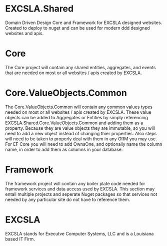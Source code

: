 # EXCSLA.Shared
Domain Driven Design Core and Framework for EXCSLA designed websites. Created to deploy to nuget and can be used for modern ddd designed websites and apis.

# Core
The Core project will contain any shared entities, aggregates, and events that are needed on most or all websites / apis created by EXCSLA.

# Core.ValueObjects.Common
The Core.ValueObjects.Common will contain any common values types needed on most or all websites / apis created by EXCSLA. These value objects can be added to Aggregates or Entities by simply referencing EXCSLA.Shared.Core.ValueObjects.Common and adding them as a property. Because they are value objects they are immutable, so you will need to add a new object instead of changing thier properties. Also steps will need to be taken to properly deal with them in any ORM you may use. For EF Core you will need to add OwnsOne, and optionally name the column name, in order to add them as columns in your database.

# Framework
The framework project will contain any boiler plate code needed for framework services and data access used by EXCSLA. This section may entail multiple projects and seperate Nuget packages so that services not needed by any particular site do not have to reference them.

# EXCSLA
EXCSLA stands for Executve Computer Systems, LLC and is a Louisiana based IT Firm.
